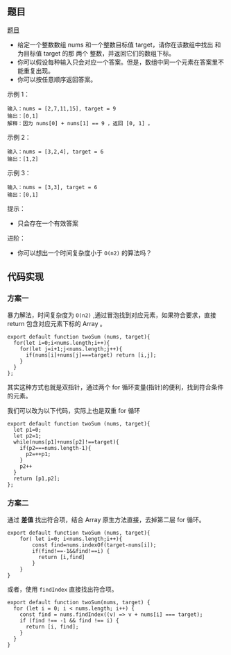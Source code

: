 ## 题目

[题目](https://leetcode-cn.com/leetbook/read/top-interview-questions-easy/x2jrse/)

* 给定一个整数数组 nums 和一个整数目标值 target，请你在该数组中找出 和为目标值 target  的那 两个 整数，并返回它们的数组下标。
* 你可以假设每种输入只会对应一个答案。但是，数组中同一个元素在答案里不能重复出现。
* 你可以按任意顺序返回答案。



示例 1：

```
输入：nums = [2,7,11,15], target = 9
输出：[0,1]
解释：因为 nums[0] + nums[1] == 9 ，返回 [0, 1] 。
```


示例 2：

```
输入：nums = [3,2,4], target = 6
输出：[1,2]
```


示例 3：

```
输入：nums = [3,3], target = 6
输出：[0,1]
```

提示：

* 只会存在一个有效答案

进阶：

* 你可以想出一个时间复杂度小于 `O(n2)` 的算法吗？

## 代码实现

### 方案一

暴力解法，时间复杂度为 `O(n2)` ,通过冒泡找到对应元素，如果符合要求，直接 return 包含对应元素下标的 Array 。

```
export default function twoSum (nums, target){
  for(let i=0;i<nums.length;i++){
    for(let j=i+1;j<nums.length;j++){
      if(nums[i]+nums[j]===target) return [i,j];	
    }	
  }
};
```

其实这种方式也就是双指针，通过两个 for 循环变量(指针)的便利，找到符合条件的元素。

我们可以改为以下代码，实际上也是双重 for 循环

```
export default function twoSum (nums, target){
  let p1=0;
  let p2=1;
  while(nums[p1]+nums[p2]!==target){
    if(p2===nums.length-1){
      p2=++p1;	
    }
    p2++
  }
  return [p1,p2];
};
```

### 方案二

通过 **差值** 找出符合项，结合 Array 原生方法直接，去掉第二层 for 循环。

```
export default function twoSum (nums, target){
	for( let i=0; i<nums.length;i++){
		const find=nums.indexOf(target-nums[i]);
	  	if(find!==-1&&find!==i) {
		  return [i,find] 
		}
	}
}
```

或者，使用 `findIndex` 直接找出符合项。

```
export default function twoSum(nums, target) {
  for (let i = 0; i < nums.length; i++) {
    const find = nums.findIndex((v) => v + nums[i] === target);
    if (find !== -1 && find !== i) {
      return [i, find];
    }
  }
}
```

